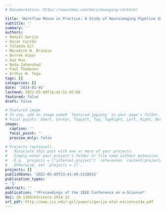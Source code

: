 ```yaml
---
# Documentation: https://wowchemy.com/docs/managing-content/

title: 'Workflow Reuse in Practice: A Study of Neuroimaging Pipeline Users '
subtitle: ''
summary: ''
authors:
- Daniel Garijo
- Oscar Corcho
- Yolanda Gil
- Meredith N. Braskie
- Derrek Hibar
- Xue Hua
- Neda Jahanshad
- Paul Thompson
- Arthur W. Toga
tags: []
categories: []
date: '2014-01-01'
lastmod: 2022-05-09T16:41:51-07:00
featured: false
draft: false

# Featured image
# To use, add an image named `featured.jpg/png` to your page's folder.
# Focal points: Smart, Center, TopLeft, Top, TopRight, Left, Right, BottomLeft, Bottom, BottomRight.
image:
  caption: ''
  focal_point: ''
  preview_only: false

# Projects (optional).
#   Associate this post with one or more of your projects.
#   Simply enter your project's folder or file name without extension.
#   E.g. `projects = ["internal-project"]` references `content/project/deep-learning/index.md`.
#   Otherwise, set `projects = []`.
projects: []
publishDate: '2022-05-09T23:41:49.531855Z'
publication_types:
- '1'
abstract: ''
publication: '*Proceedings of the IEEE Conference on e-Science*'
doi: 10.1109/eScience.2014.33
url_pdf: http://www.isi.edu/~gil/papers/garijo-etal-escience14a.pdf
---
```

